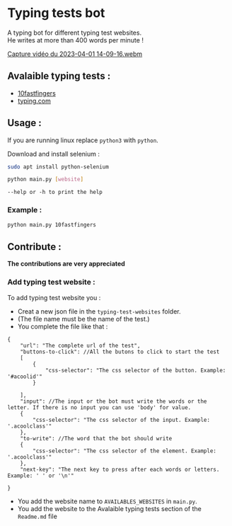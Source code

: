 # Typing tests bot
A typing bot for different typing test websites.
<br>
He writes at more than 400 words per minute !

[Capture vidéo du 2023-04-01 14-09-16.webm](https://user-images.githubusercontent.com/96385330/229289271-99cd5867-789e-412a-bbfd-22e8496ed651.webm)

## Avalaible typing tests :
- [10fastfingers](https://10fastfingers.com)
- [typing.com](https://typing.com)

## Usage :
 If you are running linux replace `python3` with `python`.

Download and install selenium :
```bash
sudo apt install python-selenium
```
```bash
python main.py [website]
```
`--help or -h to print the help`
### Example :
```bash
python main.py 10fastfingers
```
## Contribute :
<b>The contributions are very appreciated</b>
### Add typing test website :
To add typing test website you :
- Creat a new json file in the `typing-test-websites` folder. 
- (The file name must be the name of the test.)
- You complete the file like that : 

```jsonc
{
    "url": "The complete url of the test",
    "buttons-to-click": //All the butons to click to start the test
    [
        {
            "css-selector": "The css selector of the button. Example: '#acoolid'" 
        }
        
    ],
    "input": //The input or the bot must write the words or the letter. If there is no input you can use 'body' for value.
    {
        "css-selector": "The css selector of the input. Example: '.acoolclass'" 
    },
    "to-write": //The word that the bot should write
    {
        "css-selector": "The css selector of the element. Example: '.acoolclass'" 
    }, 
    "next-key": "The next key to press after each words or letters. Example: ' ' or '\n'"

}
```
- You add the website name to `AVAILABLES_WEBSITES` in `main.py`.
- You add the website to the Avalaible typing tests section of the `Readme.md` file
